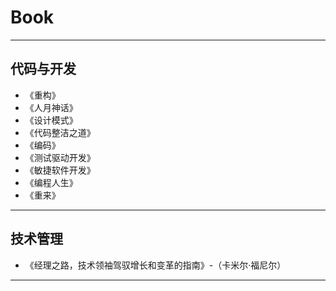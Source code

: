 # Book

---

## 代码与开发

- 《重构》
- 《人月神话》
- 《设计模式》
- 《代码整洁之道》
- 《编码》
- 《测试驱动开发》
- 《敏捷软件开发》
- 《编程人生》
- 《重来》

---

## 技术管理

- 《经理之路，技术领袖驾驭增长和变革的指南》-（卡米尔·福尼尔）

---







